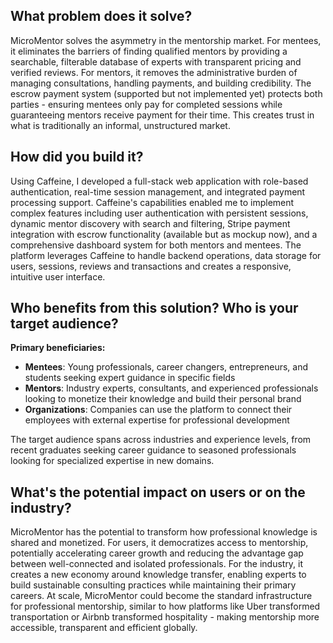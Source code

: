 ## **What problem does it solve?**

MicroMentor solves the asymmetry in the mentorship market. For mentees, it eliminates the barriers of finding qualified mentors by providing a searchable, filterable database of experts with transparent pricing and verified reviews. For mentors, it removes the administrative burden of managing consultations, handling payments, and building credibility. The escrow payment system (supported but not implemented yet) protects both parties - ensuring mentees only pay for completed sessions while guaranteeing mentors receive payment for their time. This creates trust in what is traditionally an informal, unstructured market.

## **How did you build it?**

Using Caffeine, I developed a full-stack web application with role-based authentication, real-time session management, and integrated payment processing support. Caffeine's capabilities enabled me to implement complex features including user authentication with persistent sessions, dynamic mentor discovery with search and filtering, Stripe payment integration with escrow functionality (available but as mockup now), and a comprehensive dashboard system for both mentors and mentees. The platform leverages Caffeine to handle backend operations, data storage for users, sessions, reviews and transactions and creates a responsive, intuitive user interface.

## **Who benefits from this solution? Who is your target audience?**

**Primary beneficiaries:**

- **Mentees**: Young professionals, career changers, entrepreneurs, and students seeking expert guidance in specific fields
- **Mentors**: Industry experts, consultants, and experienced professionals looking to monetize their knowledge and build their personal brand
- **Organizations**: Companies can use the platform to connect their employees with external expertise for professional development

The target audience spans across industries and experience levels, from recent graduates seeking career guidance to seasoned professionals looking for specialized expertise in new domains.

## **What's the potential impact on users or on the industry?**

MicroMentor has the potential to transform how professional knowledge is shared and monetized. For users, it democratizes access to mentorship, potentially accelerating career growth and reducing the advantage gap between well-connected and isolated professionals. For the industry, it creates a new economy around knowledge transfer, enabling experts to build sustainable consulting practices while maintaining their primary careers. At scale, MicroMentor could become the standard infrastructure for professional mentorship, similar to how platforms like Uber transformed transportation or Airbnb transformed hospitality - making mentorship more accessible, transparent and efficient globally.
